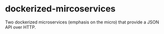 # dockerized-mircoservices
Two dockerized microservices (emphasis on the micro) that provide a JSON API over HTTP.
